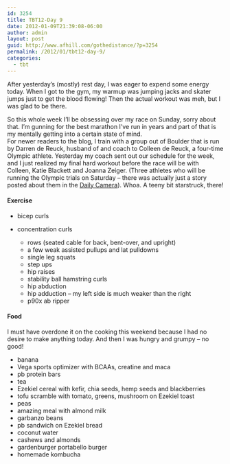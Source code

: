 ```yaml
---
id: 3254
title: TBT12-Day 9
date: 2012-01-09T21:39:08-06:00
author: admin
layout: post
guid: http://www.afhill.com/gothedistance/?p=3254
permalink: /2012/01/tbt12-day-9/
categories:
  - tbt
---
```

After yesterday&#8217;s (mostly) rest day, I was eager to expend some energy today. When I got to the gym, my warmup was jumping jacks and skater jumps just to get the blood flowing! Then the actual workout was meh, but I was glad to be there.

So this whole week I&#8217;ll be obsessing over my race on Sunday, sorry about that. I&#8217;m gunning for the best marathon I&#8217;ve run in years and part of that is my mentally getting into a certain state of mind.  
For newer readers to the blog, I train with a group out of Boulder that is run by Darren de Reuck, husband of and coach to Colleen de Reuck, a four-time Olympic athlete. Yesterday my coach sent out our schedule for the week, and I just realized my final hard workout before the race will be with Colleen, Katie Blackett and Joanna Zeiger. (Three athletes who will be running the Olympic trials on Saturday &#8211; there was actually just a story posted about them in the [Daily Camera](http://www.dailycamera.com/recreation-columnists/ci_19707567)). Whoa. A teeny bit starstruck, there!

#### Exercise

  * bicep curls
  * concentration curls 
      * rows (seated cable for back, bent-over, and upright)
      * a few weak assisted pullups and lat pulldowns
      * single leg squats
      * step ups
      * hip raises
      * stability ball hamstring curls
      * hip abduction
      * hip adduction &#8211; my left side is much weaker than the right
      * p90x ab ripper</ul> 
    #### Food
    
    I must have overdone it on the cooking this weekend because I had no desire to make anything today. And then I was hungry and grumpy &#8211; no good! 
    
      * banana
      * Vega sports optimizer with BCAAs, creatine and maca
      * pb protein bars
      * tea
      * Ezekiel cereal with kefir, chia seeds, hemp seeds and blackberries
      * tofu scramble with tomato, greens, mushroom on Ezekiel toast
      * peas
      * amazing meal with almond milk
      * garbanzo beans
      * pb sandwich on Ezekiel bread
      * coconut water
      * cashews and almonds
      * gardenburger portabello burger
      * homemade kombucha